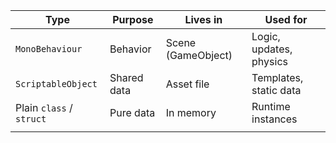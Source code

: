 | **Type**                 | **Purpose** | **Lives in**       | **Used for**            |
| ------------------------ | ----------- | ------------------ | ----------------------- |
| `MonoBehaviour`          | Behavior    | Scene (GameObject) | Logic, updates, physics |
| `ScriptableObject`       | Shared data | Asset file         | Templates, static data  |
| Plain `class` / `struct` | Pure data   | In memory          | Runtime instances       |
|                          |             |                    |                         |


